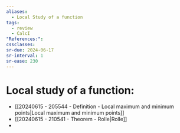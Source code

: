 ```yaml
---
aliases:
  - Local Study of a function
tags:
  - review
  - CalcI
"References:": 
cssclasses:
sr-due: 2024-06-17
sr-interval: 1
sr-ease: 230
---
```

# Local study of a function:
+ [[20240615 - 205544 - Definition - Local maximum and minimum points|Local maximum and minimum points]]
+ [[20240615 - 210541 - Theorem - Rolle|Rolle]]
+   